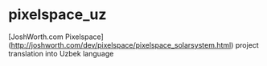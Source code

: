 # pixelspace_uz
[JoshWorth.com Pixelspace] (http://joshworth.com/dev/pixelspace/pixelspace_solarsystem.html) 
project translation into Uzbek language
